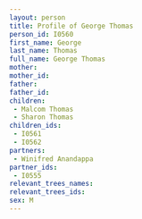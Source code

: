 ```yaml
---
layout: person
title: Profile of George Thomas
person_id: I0560
first_name: George
last_name: Thomas
full_name: George Thomas
mother: 
mother_id: 
father: 
father_id: 
children:
 - Malcom Thomas
 - Sharon Thomas
children_ids:
 - I0561
 - I0562
partners:
 - Winifred Anandappa
partner_ids:
 - I0555
relevant_trees_names:
relevant_trees_ids:
sex: M
---
```


